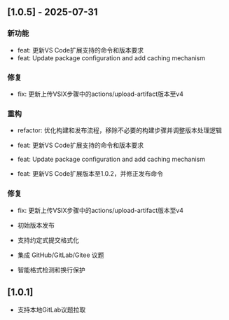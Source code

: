 ## [1.0.5] - 2025-07-31

### 新功能
- feat: 更新VS Code扩展支持的命令和版本要求
- feat: Update package configuration and add caching mechanism

### 修复
- fix: 更新上传VSIX步骤中的actions/upload-artifact版本至v4

### 重构
- refactor: 优化构建和发布流程，移除不必要的构建步骤并调整版本处理逻辑

- feat: 更新VS Code扩展支持的命令和版本要求
- feat: Update package configuration and add caching mechanism
- feat: 更新VS Code扩展版本至1.0.2，并修正发布命令

### 修复
- fix: 更新上传VSIX步骤中的actions/upload-artifact版本至v4


- 初始版本发布
- 支持约定式提交格式化
- 集成 GitHub/GitLab/Gitee 议题
- 智能格式检测和换行保护

## [1.0.1]

- 支持本地GitLab议题拉取
